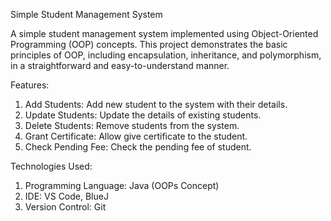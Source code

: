 Simple Student Management System

A simple student management system implemented using Object-Oriented Programming (OOP) concepts. This project demonstrates the basic principles of OOP, including encapsulation, inheritance, and polymorphism, in a straightforward and easy-to-understand manner.

Features:
1. Add Students: Add new student to the system with their details.
2. Update Students: Update the details of existing students.
3. Delete Students: Remove students from the system.
4. Grant Certificate: Allow give certificate to the student.
5. Check Pending Fee: Check the pending fee of student.

Technologies Used:
1. Programming Language: Java (OOPs Concept)
2. IDE: VS Code, BlueJ
3. Version Control: Git
